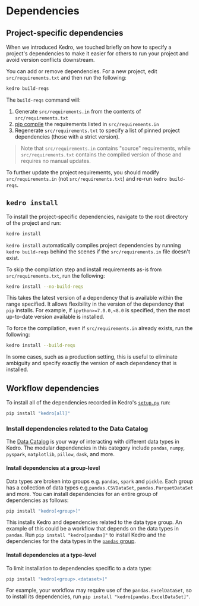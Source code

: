 # Dependencies

## Project-specific dependencies
When we introduced Kedro, we touched briefly on how to specify a project's dependencies to make it easier for others to run your project and avoid version conflicts downstream.

You can add or remove dependencies. For a new project, edit `src/requirements.txt` and then run the following:

```bash
kedro build-reqs
```

The `build-reqs` command will:

1. Generate `src/requirements.in` from the contents of `src/requirements.txt`
2. [pip compile](https://github.com/jazzband/pip-tools#example-usage-for-pip-compile) the requirements listed in `src/requirements.in`
3. Regenerate `src/requirements.txt` to specify a list of pinned project dependencies (those with a strict version).

> Note that `src/requirements.in` contains "source" requirements, while `src/requirements.txt` contains the compiled version of those and requires no manual updates.

To further update the project requirements, you should modify `src/requirements.in` (not `src/requirements.txt`) and re-run `kedro build-reqs`.


## `kedro install`

To install the project-specific dependencies, navigate to the root directory of the project and run:

```bash
kedro install
```

`kedro install` automatically compiles project dependencies by running `kedro build-reqs` behind the scenes if the `src/requirements.in` file doesn't exist.

To skip the compilation step and install requirements as-is from `src/requirements.txt`, run the following:
```bash
kedro install --no-build-reqs
```

This takes the latest version of a dependency that is available within the range specified. It allows flexibility in the version of the dependency that `pip` installs. For example, if `ipython>=7.0.0,<8.0` is specified, then the most up-to-date version available is installed.


To force the compilation, even if `src/requirements.in` already exists, run the following:

```bash
kedro install --build-reqs
```

In some cases, such as a production setting, this is useful to eliminate ambiguity and specify exactly the version of each dependency that is installed.

## Workflow dependencies

To install all of the dependencies recorded in Kedro's [`setup.py`](https://github.com/quantumblacklabs/kedro/blob/develop/setup.py) run:

```bash
pip install "kedro[all]"
```

### Install dependencies related to the Data Catalog

The [Data Catalog](../05_data/01_data_catalog.md) is your way of interacting with different data types in Kedro. The modular dependencies in this category include `pandas`, `numpy`, `pyspark`, `matplotlib`, `pillow`, `dask`, and more.

#### Install dependencies at a group-level

Data types are broken into groups e.g. `pandas`, `spark` and `pickle`. Each group has a collection of data types e.g.`pandas.CSVDataSet`, `pandas.ParquetDataSet` and more. You can install dependencies for an entire group of dependencies as follows:

```bash
pip install "kedro[<group>]"
```

This installs Kedro and dependencies related to the data type group. An example of this could be a workflow that depends on the data types in `pandas`. Run `pip install "kedro[pandas]"` to install Kedro and the dependencies for the data types in the [`pandas` group](https://github.com/quantumblacklabs/kedro/tree/develop/kedro/extras/datasets/pandas).

#### Install dependencies at a type-level

To limit installation to dependencies specific to a data type:

```bash
pip install "kedro[<group>.<dataset>]"
```

For example, your workflow may require use of the `pandas.ExcelDataSet`, so to install its dependencies, run `pip install "kedro[pandas.ExcelDataSet]"`.
